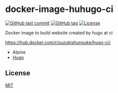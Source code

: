 # docker-image-huhugo-ci

[![GitHub last commit](https://img.shields.io/github/last-commit/suzuki-shunsuke/docker-image-hugo-ci.svg)](https://github.com/suzuki-shunsuke/docker-image-hugo-ci)
[![GitHub tag](https://img.shields.io/github/tag/suzuki-shunsuke/docker-image-hugo-ci.svg)](https://github.com/suzuki-shunsuke/docker-image-hugo-ci/releases)
[![License](http://img.shields.io/badge/license-mit-blue.svg?style=flat-square)](https://raw.githubusercontent.com/suzuki-shunsuke/docker-image-hugo-ci/master/LICENSE)

Docker image to build website created by hugo at ci

https://hub.docker.com/r/suzukishunsuke/hugo-ci/

* Alpine
* [Hugo](https://gohugo.io/)

## License

[MIT](LICENSE)
